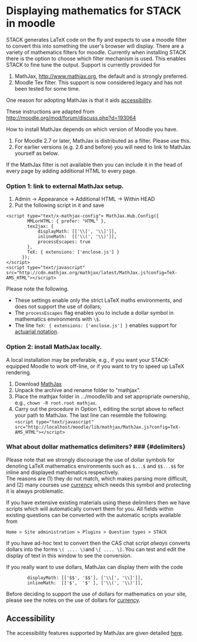 # Displaying mathematics for STACK in moodle #

STACK generates LaTeX code on the fly and expects to use a moodle filter to convert this into something the user's browser will display.  There are a variety of mathematics filters for moodle.  Currently when installing STACK there is the option to choose which filter mechanism is used.   This enables STACK to fine tune the output.  Support is currently provided for

1. MathJax, <http://www.mathjax.org>, the default and is strongly preferred.
2. Moodle Tex filter.  This support is now considered legacy and has not been tested for some time.

One reason for adopting MathJax is that it aids [accessibility](../Students/Accessibility.md).

These instructions are adapted from http://moodle.org/mod/forum/discuss.php?d=193064

How to install MathJax depends on which version of Moodle you have.
1. For Moodle 2.7 or later, MathJax is distributed as a filter.  Please use this.
2. For earlier versions (e.g. 2.6 and before) you will need to link to MathJax yourself as below.

If the MathJax filter is not available then you can include it in the head of every page by adding additional HTML to every page.

### Option 1: link to external MathJax setup. ###

1. Admin -> Appearance -> Additional HTML -> Within HEAD
2. Put the following script in it and save

`<script type="text/x-mathjax-config"> MathJax.Hub.Config({`<br>
`        MMLorHTML: { prefer: "HTML" },`<br>
`        tex2jax: {`<br>
`            displayMath: [['\\[', '\\]']],`<br>
`            inlineMath:  [['\\(', '\\)']],`<br>
`            processEscapes: true`<br>
`        },`<br>
`        TeX: { extensions: ['enclose.js'] }`<br>
`      });`<br>
`</script>`<br>
`<script type="text/javascript" src="http://cdn.mathjax.org/mathjax/latest/MathJax.js?config=TeX-AMS_HTML"></script>`

Please note the following.

* These settings enable only the strict LaTeX maths environments, and does not support the use of dollars;
* The `processEscapes` flag enables you to include a dollar symbol in mathematics environments with `\$`.
* The line `TeX: { extensions: ['enclose.js'] }` enables support for [actuarial notation](../Authoring/Actuarial.md).

### Option 2: install MathJax locally. ###

A local installation may be preferable, e.g., if you want your STACK-equipped Moodle to work off-line, or if you want to try to speed up LaTeX rendering.

1. Download [MathJax](http://www.mathjax.org/)
2. Unpack the archive and rename folder to "mathjax".
3. Place the mathjax folder in .../moodle/lib and set appropriate ownership, e.g., `chown -R root.root mathjax`.
4. Carry out the procedure in Option 1, editing the script above to reflect your path to MathJax. The last line can resemble the following:<br>
`<script type="text/javascript" src="http://localhost/moodle/lib/mathjax/MathJax.js?config=TeX-AMS_HTML"></script>`

### What about dollar mathematics delimiters? ###  {#delimiters}

Please note that we strongly discourage the use of dollar symbols for denoting LaTeX mathematics environments such as `$...$` and `$$...$$` for inline and displayed mathematics respectively.  
The reasons are (1) they do not match, which makes parsing more difficult, and (2) many courses use [currency](../Authoring/CASText.md#currency) which needs this symbol and protecting it is always problematic.

If you have extensive existing materials using these delimiters then we have scripts which will automatically convert them for you.  All fields within existing questions can be converted with the automatic scripts available from

    Home > Site administration > Plugins > Question types > STACK

If you have ad-hoc text to convert then the CAS chat script *always* converts dollars into the forms `\( .... \)`and `\[ .... \]`.  You can test and edit the display of text in this window to see the conversion. 

If you really want to use dollars, MathJax can display them with the code

`        displayMath: [['$$', '$$'], ['\\[', '\\]']],`<br>
`        inlineMath:  [['$',  '$' ], ['\\(', '\\)']],`

Before deciding to support the use of dollars for mathematics on your site, please see the notes on the use of dollars for [currency](../Authoring/CASText.md#currency).

## Accessibility ##

The accessibility features supported by MathJax are given detailed [here](http://www.mathjax.org/resources/articles-and-presentations/accessible-pages-with-mathjax/).

